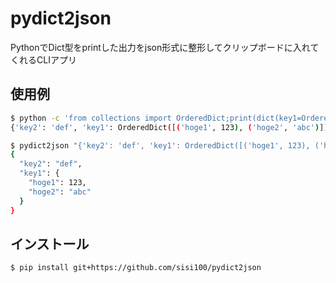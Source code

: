# pydict2json

PythonでDict型をprintした出力をjson形式に整形してクリップボードに入れてくれるCLIアプリ


## 使用例

```sh
$ python -c 'from collections import OrderedDict;print(dict(key1=OrderedDict({"hoge1":123, "hoge2":"abc"}),key2="def"))'
{'key2': 'def', 'key1': OrderedDict([('hoge1', 123), ('hoge2', 'abc')])}

$ pydict2json "{'key2': 'def', 'key1': OrderedDict([('hoge1', 123), ('hoge2', 'abc')])}"
{
  "key2": "def",
  "key1": {
    "hoge1": 123,
    "hoge2": "abc"
  }
}
```

## インストール

```sh
$ pip install git+https://github.com/sisi100/pydict2json
```
